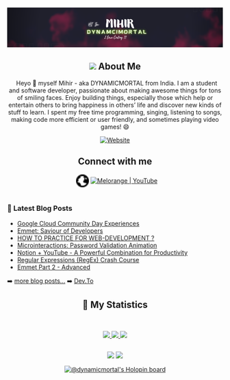 <!--Copyright 2021 Mihir aka DYNAMICMORTAL <https://www.github.com/DYNAMICMORTAL>

Licensed under the Apache License, Version 2.0(the "License");
you may not use this file except in compliance with the License.
You may obtain a copy of the License at

http://www.apache.org/licenses/LICENSE-2.0

Unless required by applicable law or agreed to in writing, software
distributed under the License is distributed on an "AS IS" BASIS,
    WITHOUT WARRANTIES OR CONDITIONS OF ANY KIND, either express or implied.
    See the License for the specific language governing permissions and
limitations under the License.
-->
<div align = "center">

<p align="center">
    <a href="https://www.github.com/DYNAMICMORTAL">
        <img src="./banner.png" />
    </a>
</p>
    
## <img src="https://emojis.slackmojis.com/emojis/images/1531849430/4246/blob-sunglasses.gif?1531849430" width="30"/> About Me
&nbsp;
Heyo 👋 myself Mihir - aka DYNAMICMORTAL from India. I am a student and software developer, passionate about making awesome things for tons of smiling faces. Enjoy building things, especially those which help or entertain others to bring happiness in others’ life and discover new kinds of stuff to learn. I spent my free time programming, singing, listening to songs, making code more efficient or user friendly, and sometimes playing video games! 😄
    
[![Website](https://img.shields.io/badge/DYNAMICMORTAL-UP-blue?style=for-the-badge&logo=appveyor)](https://dynamicmortal.github.io/template_portfolio/)

## Connect with me
&nbsp;
[<img align="center" alt="dynamicmortal" width="30px" src="https://raw.githubusercontent.com/iconic/open-iconic/master/svg/globe.svg" />][website]
[<img align="center" alt="Melorange | YouTube" width="30px" src="https://cdn.jsdelivr.net/npm/simple-icons@v3/icons/youtube.svg" />][youtube]
<br />
<br />
</div>

### 📕 Latest Blog Posts

<!-- BLOG-POST-LIST:START -->
- [Google Cloud Community Day Experiences ](https://medium.com/@mihiramin/cloud-community-day-experiences-a95f472f7fa7)
- [Emmet: Saviour of Developers](https://dev.to/dynamicmortal/emmet-saviour-of-developers-3l83)
- [HOW TO PRACTICE FOR WEB-DEVELOPMENT ?](https://dev.to/dynamicmortal/how-to-practice-for-web-development--56pc)
- [Microinteractions: Password Validation Animation](https://dev.to/codestackr/microinteractions-password-validation-animation-5629)
- [Notion + YouTube - A Powerful Combination for Productivity](https://dev.to/codestackr/notion-youtube-a-powerful-combination-for-productivity-1def)
- [Regular Expressions (RegEx) Crash Course](https://dev.to/codestackr/regular-expressions-regex-crash-course-248n)
- [Emmet Part 2 - Advanced](https://dev.to/codestackr/emmet-part-2-advanced-4c65)
<!-- BLOG-POST-LIST:END -->

➡️ [more blog posts...](https://medium.com/@mihiramin/)
➡️ [Dev.To](https://dev.to/dynamicmortal)

<div align = "center">

## 🔖 My Statistics
&nbsp;
<p align="center">
    <a href="https://github.com/DYNAMICMORTAL/">
        <img src="https://github-readme-stats.vercel.app/api?username=DYNAMICMORTAL&hide=issues,prs&count_private=true&show_owner=true&show_icons=true&bg_color=0d1117&title_color=ffffff&text_color=ffffff&icon_color=db1cff&hide_border=true/" />
    </a>
    <a href="https://github.com/DYNAMICMORTAL/">
        <img src="https://github-readme-stats.vercel.app/api/top-langs/?username=DYNAMICMORTAL&layout=compact&count_private=true&langs_count=8&card_width=445&bg_color=0d1117&title_color=ffffff&text_color=ffffff&icon_color=db1cff&hide_border=true/" />
    </a>
    <a href="https://github.com/DYNAMCIMORTAL/">
        <img src="https://github-readme-streak-stats.herokuapp.com/?user=DYNAMICMORTAL&hide_border=true&background=0D1117&currStreakLabel=FFFFFF&sideLabels=FFFFFF&currStreakNum=FFFFFF&dates=FFFFFF&sideNums=FFFFFF&fire=db1cff&ring=db1cff&stroke=FFFFFFFF)](https://git.io/streak-stats" />
</p>
<a href="https://www.buymeacoffee.com/mihiramin/"><img src="https://media4.giphy.com/media/TDQOtnWgsBx99cNoyH/giphy.gif" width="75"/></a>
<a href="https://www.linkedin.com/in/mihiramin13/"><img src="https://media.discordapp.net/attachments/1029621845638524978/1029622904155029584/linkedin_main_gif.gif" width="80" style="padding-top:15px"/></a>
    
[![@dynamicmortal's Holopin board](https://holopin.me/dynamicmortal)](https://holopin.io/@dynamicmortal)
</div>

[website]: https://dynamicmortal.github.io/template_portfolio/
[coffee]: https://www.buymeacoffee.com/mihiramin
[twitter]: https://twitter.com/SAKKRATE
[youtube]: https://www.youtube.com/channel/UCTRkk4Ly8-5OSHGJ-yK3fLw
[instagram]: https://instagram.com/marshal_op
[linkedin]: https://linkedin.com/in/mihiramin13

